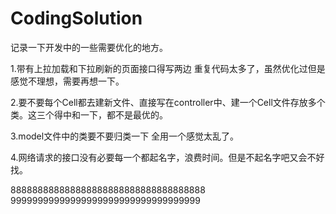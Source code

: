 # CodingSolution
记录一下开发中的一些需要优化的地方。

1.带有上拉加载和下拉刷新的页面接口得写两边 重复代码太多了，虽然优化过但是感觉不理想，需要再想一下。

2.要不要每个Cell都去建新文件、直接写在controller中、建一个Cell文件存放多个类。这三个得中和一下，都不是最优的。

3.model文件中的类要不要归类一下 全用一个感觉太乱了。

4.网络请求的接口没有必要每一个都起名字，浪费时间。但是不起名字吧又会不好找。

888888888888888888888888888888888888
99999999999999999999999999999999999

